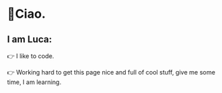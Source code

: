 # 👋Ciao.

##  I am Luca:

👉 I like to code.

👉 Working hard to get this page nice and full of cool stuff, give me some time, I am learning.

